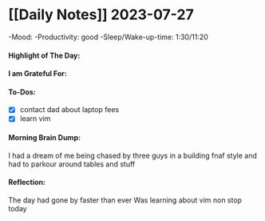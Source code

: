 # [[Daily Notes]] 2023-07-27

-Mood: 
-Productivity: good
-Sleep/Wake-up-time: 1:30/11:20

#### Highlight of The Day: 


#### I am Grateful For: 


#### To-Dos:
- [x] contact dad about laptop fees
- [x] learn vim

#### Morning Brain Dump:
I had a dream of me being chased by three guys in a building fnaf style and had to parkour around tables and stuff

#### Reflection:
The day had gone by faster than ever
Was learning about vim non stop today